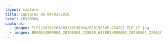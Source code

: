 ```yaml
---
layout: capture
title: Capturas de 04/03/2019
label: 20190304
capturas:
  - imagem: TLP1/2019/201903/20190304/M20190305_074722_TLP_1T.jpg
  - imagem: BR0004/BR0004_20190304_220610_617881/BR0004_20190304_220610_617881_stack_686_meteors.jpg
---
```

